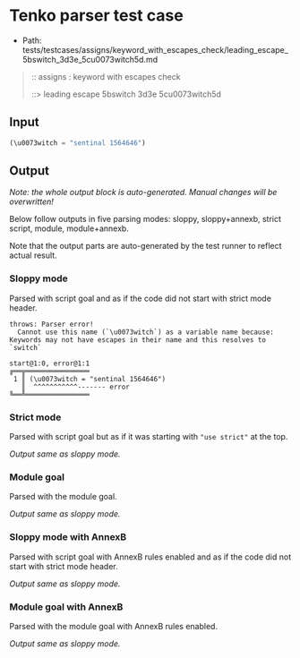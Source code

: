 # Tenko parser test case

- Path: tests/testcases/assigns/keyword_with_escapes_check/leading_escape_5bswitch_3d3e_5cu0073witch5d.md

> :: assigns : keyword with escapes check
>
> ::> leading escape 5bswitch 3d3e 5cu0073witch5d

## Input

`````js
(\u0073witch = "sentinal 1564646")
`````

## Output

_Note: the whole output block is auto-generated. Manual changes will be overwritten!_

Below follow outputs in five parsing modes: sloppy, sloppy+annexb, strict script, module, module+annexb.

Note that the output parts are auto-generated by the test runner to reflect actual result.

### Sloppy mode

Parsed with script goal and as if the code did not start with strict mode header.

`````
throws: Parser error!
  Cannot use this name (`\u0073witch`) as a variable name because: Keywords may not have escapes in their name and this resolves to `switch`

start@1:0, error@1:1
╔══╦════════════════
 1 ║ (\u0073witch = "sentinal 1564646")
   ║  ^^^^^^^^^^^------- error
╚══╩════════════════

`````

### Strict mode

Parsed with script goal but as if it was starting with `"use strict"` at the top.

_Output same as sloppy mode._

### Module goal

Parsed with the module goal.

_Output same as sloppy mode._

### Sloppy mode with AnnexB

Parsed with script goal with AnnexB rules enabled and as if the code did not start with strict mode header.

_Output same as sloppy mode._

### Module goal with AnnexB

Parsed with the module goal with AnnexB rules enabled.

_Output same as sloppy mode._
